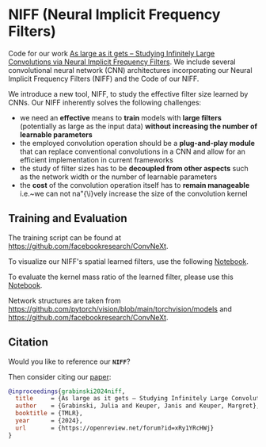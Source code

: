 # NIFF (Neural Implicit Frequency Filters)

Code for our work [As large as it gets – Studying Infinitely Large Convolutions via Neural Implicit Frequency Filters](https://openreview.net/forum?id=xRy1YRcHWj).
We include several convolutional neural network (CNN) architectures incorporating our Neural Implicit Frequency Filters (NIFF) and the Code of our NIFF.

We introduce a new tool, NIFF, to study the effective filter size learned by CNNs. Our NIFF inherently solves the following challenges:
- we need an **effective** means to **train** models with **large filters** (potentially as large as the input data) **without increasing the number of learnable parameters**
- the employed convolution operation should be a **plug-and-play module** that can replace conventional convolutions in a CNN and allow for an efficient implementation in current frameworks
- the study of filter sizes has to be **decoupled from other aspects** such as the network width or the number of learnable parameters
- the **cost** of the convolution operation itself has to **remain manageable** i.e.~we can not na\"{\i}vely increase the size of the convolution kernel

## Training and Evaluation 

The training script can be found at https://github.com/facebookresearch/ConvNeXt.

To visualize our NIFF's spatial learned filters, use the following [Notebook](https://github.com/GeJulia/NIFF/blob/main/show_spatial_kernel.ipynb).

To evaluate the kernel mass ratio of the learned filter, please use this [Notebook](https://github.com/GeJulia/NIFF/blob/main/plot_kernel_mass_ratio.ipynb).


Network structures are taken from  https://github.com/pytorch/vision/blob/main/torchvision/models and https://github.com/facebookresearch/ConvNeXt.


## Citation

Would you like to reference our **`NIFF`**? 

Then consider citing our [paper](https://openreview.net/forum?id=xRy1YRcHWj):

```bibtex
@inproceedings{grabinski2024niff,
  title     = {As large as it gets – Studying Infinitely Large Convolutions via Neural Implicit Frequency Filters},
  author    = {Grabinski, Julia and Keuper, Janis and Keuper, Margret},
  booktitle = {TMLR},
  year      = {2024},
  url       = {https://openreview.net/forum?id=xRy1YRcHWj}
}
```
